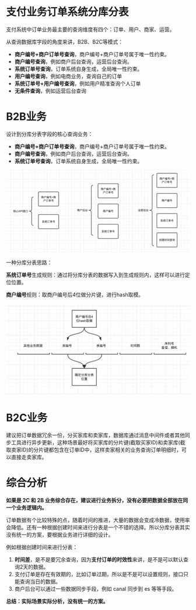 # 支付业务订单系统分库分表

支付系统中订单业务最主要的查询维度有四个：订单、用户、商家、运营。

从查询数据库字段的角度来讲，B2B、B2C等模式：

- **商户编号+商户订单号查询**，商户编号+商户订单号属于唯一性约束。
- **商户编号查询**，例如商户后台查询，运营后台查询。
- **系统订单号查询**，订单系统自身生成，全局唯一性约束。
- **用户编号查询**，例如电商业务，查询自己的订单
- **系统订单号+用户编号查询**，例如用户精准查询个人订单
- **无条件查询**，例如运营后台查询

# B2B业务

设计到分库分表字段的核心查询业务：

- **商户编号+商户订单号查询**，商户编号+商户订单号属于唯一性约束。
- **商户编号查询**，例如商户后台查询，运营后台查询。
- **系统订单号查询**，订单系统自身生成，全局唯一性约束。

![image-20230910192316734](image/image-20230910192316734.png)

一种分库分表思路：

**系统订单号**生成规则：通过将分库分表的数据写入到生成规则内，这样可以进行定位位置。

**商户编号**规则：取商户编号后4位做分片键，进行hash取模。

![image-20230910192327456](image/image-20230910192327456.png)

# B2C业务

建议把订单数据冗余一份，分买家库和卖家库，数据库通过消息中间件或者其他同步工具进行异步更新，这种场景最好将买家库的分片键(截取买家ID)和卖家库(截取卖家ID)的分片键都包含在订单ID中，这样卖家相关的业务查询订单明细时，可以直接走卖家库。

# 综合分析

**如果是 2C 和 2B 业务综合存在，建议进行业务拆分，没有必要把数据全部放在同一个业务逻辑内。**

订单数据有个比较特殊的点，随着时间的推进，大量的数据会变成冷数据，使用率会降低。还有一种根据创建时间来进行分表是一个不错的选择。所以分库分表其实没有统一的方案，要根据业务进行详细的设计。

例如根据创建时间来进行分表：

1. **时间差**，是不是要冗余查询，因为**支付订单的时效性**来讲，是不是可以默认查询2天的数据。
2. 支付订单是存在有效期的，比如订单过期，所以是不是可以设置规则，接口只能查询当日的数据。
3. 商户后台可以通过一些数据同步手段，例如 canal 同步到 es 等等手段。

**总结：实际场景实际分析，没有统一的方案。**